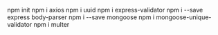 npm init
npm i axios
npm i uuid
npm i express-validator
npm i --save express body-parser
npm i --save mongoose
npm i mongoose-unique-validator
npm i multer

<!-- Multer is a node.js middleware for handling multipart/form-data -->
